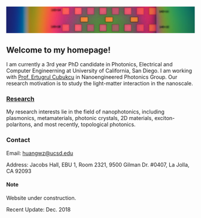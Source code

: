 ![](Images/ebl-developed-10X_banner.jpeg)
## Welcome to my homepage!

I am currently a 3rd year PhD candidate in Photonics, Electrical and Computer Engineerning at University of California, San Diego. I am working with [Prof. Ertugrul Cubukcu](http://cubukcu.ucsd.edu/Cubukcu_Lab-UCSD/Home.html) in Nanoengineered Photonics Group. Our research motivation is to study the light-matter interaction in the nanoscale.

### [Research](https://hwz0428.github.io/research/)
My research interests lie in the field of nanophotonics, including plasmonics, metamaterials, photonic crystals, 2D materials, exciton-polaritons, and most recently, topological photonics.

### Contact

Email: huangwz@ucsd.edu

Address: Jacobs Hall, EBU 1, Room 2321, 9500 Gilman Dr. #0407, La Jolla, CA 92093 

#### Note

Website under construction.

Recent Update: Dec. 2018
